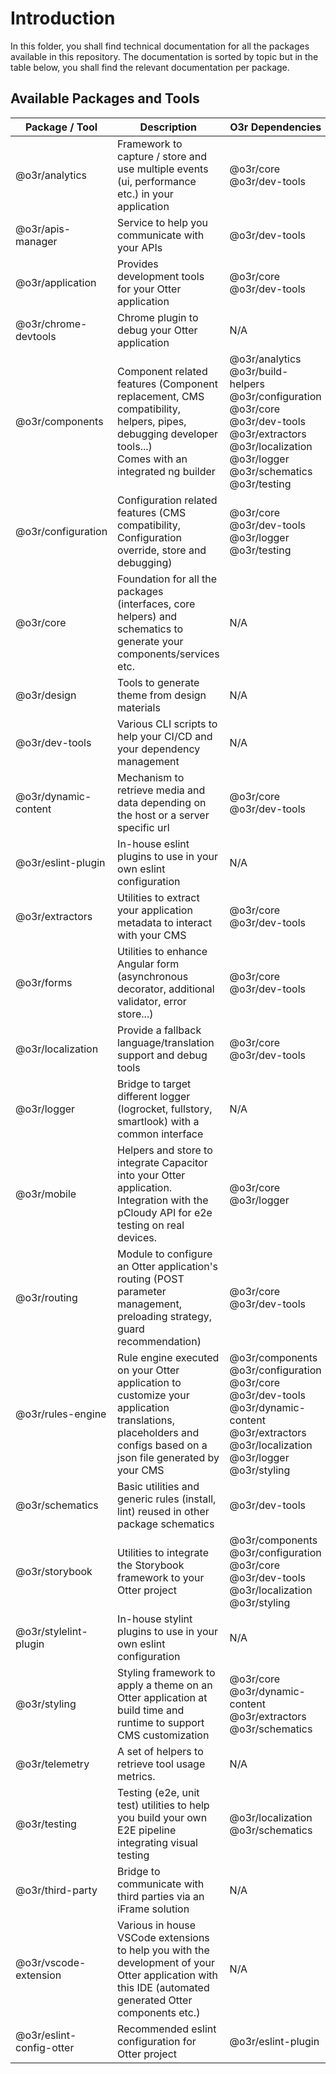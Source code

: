 # Introduction

In this folder, you shall find technical documentation for all the packages available in this repository.
The documentation is sorted by topic but in the table below, you shall find the relevant documentation per package.

## Available Packages and Tools

| Package / Tool           | Description                                                                                                                                                    | O3r Dependencies                                                                                                                                                                                             | related documentation                                                                                                                                                                                                                                                                                                                                                                                                                    |
| ------------------------ | -------------------------------------------------------------------------------------------------------------------------------------------------------------- | ------------------------------------------------------------------------------------------------------------------------------------------------------------------------------------------------------------ | ---------------------------------------------------------------------------------------------------------------------------------------------------------------------------------------------------------------------------------------------------------------------------------------------------------------------------------------------------------------------------------------------------------------------------------------- |
| @o3r/analytics           | Framework to capture / store and use multiple events (ui, performance etc.) in your application                                                                | @o3r/core <br/> @o3r/dev-tools                                                                                                                                                                               | [ANALYTICS](./analytics/ANALYTICS.md)<br/>[TRACK_EVENTS](./analytics/TRACK_EVENTS.md)                                                                                                                                                                                                                                                                                                                                                    |
| @o3r/apis-manager        | Service to help you communicate with your APIs                                                                                                                 | @o3r/dev-tools                                                                                                                                                                                               |       [APIS_MANAGER](https://github.com/AmadeusITGroup/otter/blob/main/packages/%40o3r/apis-manager/README.md)                                                                                                                                                                                                                                                                                                                                                                                        |
| @o3r/application         | Provides development tools for your Otter application                                                                                                          | @o3r/core <br/> @o3r/dev-tools                                                                                                                                                                               |                                                                                                                                                                                                                                                                                                                                                                                                                                          |
| @o3r/chrome-devtools     | Chrome plugin to debug your Otter application                                                                                                                  | N/A                                                                                                                                                                                                          | [chrome-devtools](./dev-tools/chrome-devtools.md)                                                                                                                                                                                                                                                                                                                                                                                        |
| @o3r/components          | Component related features (Component replacement, CMS compatibility, helpers, pipes, debugging developer tools...) <br/> Comes with an integrated ng builder  | @o3r/analytics <br/> @o3r/build-helpers <br/> @o3r/configuration <br/> @o3r/core <br> @o3r/dev-tools <br/> @o3r/extractors <br/> @o3r/localization <br/> @o3r/logger <br> @o3r/schematics <br/> @o3r/testing | [COMPONENT_STRUCTURE](./components/COMPONENT_STRUCTURE.md) <br/> [COMPONENT_STYLE_OVERRIDE](./components/COMPONENT_STYLE_OVERRIDE.md) <br/> [CONTAINER_PRESENTER](./components/CONTAINER_PRESENTER.md) <br/> [FIXTURES](./components/FIXTURES.md) <br/> [NAMING_CONVENTION](./components/NAMING_CONVENTION.md) <br/> [COMPONENT_REPLACEMENT](./components/COMPONENT_REPLACEMENT.md) <br/> [CMS_ADAPTERS](./cms-adapters/CMS_ADAPTERS.md) |
| @o3r/configuration       | Configuration related features (CMS compatibility, Configuration override, store and debugging)                                                                | @o3r/core <br/> @o3r/dev-tools <br/> @o3r/logger <br/> @o3r/testing                                                                                                                                          | [OVERVIEW](./configuration/OVERVIEW.md) <br/> [CONFIGURATION_SUPPORTED_EXTRACTOR](./configuration/CONFIGURATION_SUPPORTED_EXTRACTOR.md) <br/> [CMS_ADAPTERS](./cms-adapters/CMS_ADAPTERS.md)                                                                                                                                                                                                                                             |
| @o3r/core                | Foundation for all the packages (interfaces, core helpers) and schematics to generate your components/services etc.                                            | N/A                                                                                                                                                                                                          | [START_NEW_APPLICATION](./core/START_NEW_APPLICATION.md) <br/> [DEVELOPER](./core/DEVELOPER.md) <br/> [OTTER_ANGULAR_TOOLS](./core/OTTER_ANGULAR_TOOLS.md)                                                                                                                                                                                                                                                                               |
| @o3r/design              | Tools to generate theme from design materials                                                                                                                  | N/A                                                                                                                                                                                                          | [TECHNICAL_DOCUMENTATION](./design/TECHNICAL_DOCUMENTATION.md)                                                                                                                                                                                                                                                                                                                                                                           |
| @o3r/dev-tools           | Various CLI scripts to help your CI/CD and your dependency management                                                                                          | N/A                                                                                                                                                                                                          | [DEV_TOOLS](./dev-tools/DEV_TOOLS.md)                                                                                                                                                                                                                                                                                                                                                                                                    |
| @o3r/dynamic-content     | Mechanism to retrieve media and data depending on the host or a server specific url                                                                            | @o3r/core <br/> @o3r/dev-tools                                                                                                                                                                               | [DYNAMIC_CONTENT](./dynamic-content/DYNAMIC_CONTENT.md) <br/> [LOCALHOST_MIDDLEWARE](./dynamic-content/LOCALHOST_MIDDLEWARE.md)                                                                                                                                                                                                                                                                                                          |
| @o3r/eslint-plugin       | In-house eslint plugins to use in your own eslint configuration                                                                                                | N/A                                                                                                                                                                                                          | [eslint-plugin](./linter/eslint-plugin.md)                                                                                                                                                                                                                                                                                                                                                                                               |
| @o3r/extractors          | Utilities to extract your application metadata to interact with your CMS                                                                                       | @o3r/core <br/> @o3r/dev-tools                                                                                                                                                                               |                                                                                                                                                                                                                                                                                                                                                                                                                                          |
| @o3r/forms               | Utilities to enhance Angular form (asynchronous decorator, additional validator, error store...)                                                               | @o3r/core <br/> @o3r/dev-tools                                                                                                                                                                               | [README](./forms/README.md) <br/> [FORM_ERRORS](./forms/FORM_ERRORS.md) <br/> [FORM_STRUCTURE](./forms/FORM_STRUCTURE.md) <br/> [FORM_SUBMIT_AND_INTERCOMMUNICATION](./forms/FORM_SUBMIT_AND_INTERCOMMUNICATION.md) <br/> [FORM_VALIDATION](./forms/FORM_VALIDATION.md)                                                                                                                                                                  |
| @o3r/localization        | Provide a fallback language/translation support and debug tools                                                                                                | @o3r/core <br/> @o3r/dev-tools                                                                                                                                                                               | [LOCALIZATION](./localization/LOCALIZATION.md) <br/> [CMS_ADAPTERS](./cms-adapters/CMS_ADAPTERS.md)                                                                                                                                                                                                                                                                                                                                      |
| @o3r/logger              | Bridge to target different logger (logrocket, fullstory, smartlook) with a common interface                                                                    | N/A                                                                                                                                                                                                          | [LOGS](./logger/LOGS.md)                                                                                                                                                                                                                                                                                                                                                                                                                 |
| @o3r/mobile              | Helpers and store to integrate Capacitor into your Otter application. <br/> Integration with the pCloudy API for e2e testing on real devices.                  | @o3r/core <br/> @o3r/logger                                                                                                                                                                                  |                                                                                                                                                                                                                                                                                                                                                                                                                                          |
| @o3r/routing             | Module to configure an Otter application's routing (POST parameter management, preloading strategy, guard recommendation)                                      | @o3r/core <br/> @o3r/dev-tools                                                                                                                                                                               | [REQUEST_PARAMETERS_SERVICE](./routing/REQUEST_PARAMETERS_SERVICE.md) <br/> [ROUTING](./routing/ROUTING.md) <br/> [APP_SERVER_ROUTING](./routing/APP_SERVER_ROUTING.md)                                                                                                                                                                                                                                                                  |
| @o3r/rules-engine        | Rule engine executed on your Otter application to customize your application translations, placeholders and configs based on a json file generated by your CMS | @o3r/components <br/> @o3r/configuration <br/> @o3r/core <br/> @o3r/dev-tools <br/> @o3r/dynamic-content <br/> @o3r/extractors <br/> @o3r/localization <br/> @o3r/logger <br/> @o3r/styling                  | [how-it-works](./rules-engine/how-it-works.md) <br/> [how-to-use](./rules-engine/how-to-use.md) <br/> [examples](./rules-engine/examples.md) <br/> [facts](./rules-engine/facts.md) <br/> [operators](./rules-engine/operators.md) <br/> [rule](./rules-engine/rule.md) <br/> [ruleset](./rules-engine/ruleset.md) <br/> [CMS_ADAPTERS](./cms-adapters/CMS_ADAPTERS.md)                                                                  |
| @o3r/schematics          | Basic utilities and generic rules (install, lint) reused in other package schematics                                                                           | @o3r/dev-tools                                                                                                                                                                                               |
| @o3r/storybook           | Utilities to integrate the Storybook framework to your Otter project                                                                                           | @o3r/components <br/> @o3r/configuration <br/> @o3r/core <br/> @o3r/dev-tools <br/> @o3r/localization <br/> @o3r/styling                                                                                     |                                                                                                                                                                                                                                                                                                                                                                                                                                          |
| @o3r/stylelint-plugin    | In-house stylint plugins to use in your own eslint configuration                                                                                               | N/A                                                                                                                                                                                                          | [stylelint-plugin](./linter/stylelint-plugin.md)                                                                                                                                                                                                                                                                                                                                                                                         |
| @o3r/styling             | Styling framework to apply a theme on an Otter application at build time and runtime to support CMS customization                                              | @o3r/core <br/> @o3r/dynamic-content <br/> @o3r/extractors <br/> @o3r/schematics                                                                                                                             | [THEME](./styling/THEME.md) <br/> [TYPOGRAPHY](./styling/TYPOGRAPHY.md) <br/> [CMS_ADAPTERS](./cms-adapters/CMS_ADAPTERS.md)                                                                                                                                                                                                                                                                                                             |
| @o3r/telemetry           | A set of helpers to retrieve tool usage metrics.                                                                                                               | N/A                                                                                                                                                                                                          | [PRIVACY NOTICE](./telemetry/PRIVACY_NOTICE.md)                                                                                                                                                                                                                                                                                                                                                                                          |
| @o3r/testing             | Testing (e2e, unit test) utilities to help you build your own E2E pipeline integrating visual testing                                                          | @o3r/localization <br/> @o3r/schematics                                                                                                                                                                      | [POST_MESSAGE_INTERCEPTOR](./testing/POST_MESSAGE_INTERCEPTOR.md) <br/> [UNIT_TESTS_SETUP](./testing/UNIT_TESTS_SETUP.md)                                                                                                                                                                                                                                                                                                                |
| @o3r/third-party         | Bridge to communicate with third parties via an iFrame solution                                                                                                | N/A                                                                                                                                                                                                          | [A/B Testing](./ab-testing/AB_TESTING.md)                                                                                                                                                                                                                                                                                                                                                                                                |
| @o3r/vscode-extension    | Various in house VSCode extensions to help you with the development of your Otter application with this IDE (automated generated Otter components etc.)        | N/A                                                                                                                                                                                                          | [vscode-extension](../apps/vscode-extension/README.md)                                                                                                                                                                                                                                                                                                                                                                                   |
| @o3r/eslint-config-otter | Recommended eslint configuration for Otter project                                                                                                             | @o3r/eslint-plugin                                                                                                                                                                                           | [eslint-config](./linter/eslint-config.md)                                                                                                                                                                                                                                                                                                                                                                                               |
